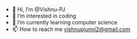 - 👋 Hi, I’m @Vishnu-PJ
- 👀 I’m interested in coding
- 🌱 I’m currently learning computer science
- 📫 How to reach me vishnupjunni2@gmail.com


<!---
Vishnu-PJ/Vishnu-PJ is a ✨ special ✨ repository because its `README.md` (this file) appears on your GitHub profile.
You can click the Preview link to take a look at your changes.
--->
